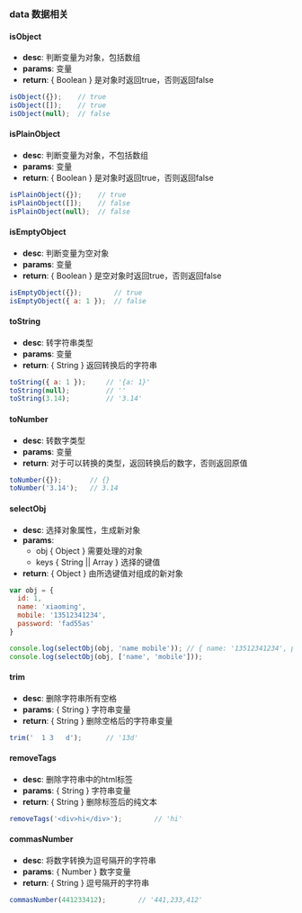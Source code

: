 ### data 数据相关

#### isObject
- **desc**: 判断变量为对象，包括数组
- **params**: 变量
- **return**: { Boolean } 是对象时返回true，否则返回false

```javascript
isObject({});    // true
isObject([]);    // true
isObject(null);  // false
````
#### isPlainObject
- **desc**: 判断变量为对象，不包括数组
- **params**: 变量
- **return**: { Boolean } 是对象时返回true，否则返回false

```javascript
isPlainObject({});    // true
isPlainObject([]);    // false
isPlainObject(null);  // false
````

#### isEmptyObject
- **desc**: 判断变量为空对象
- **params**: 变量
- **return**: { Boolean } 是空对象时返回true，否则返回false

```javascript
isEmptyObject({});        // true
isEmptyObject({ a: 1 });  // false
````

#### toString
- **desc**: 转字符串类型
- **params**: 变量
- **return**: { String } 返回转换后的字符串

```javascript
toString({ a: 1 });		// '{a: 1}'
toString(null);  		// ''
toString(3.14);  		// '3.14'
````

#### toNumber
- **desc**: 转数字类型
- **params**: 变量
- **return**: 对于可以转换的类型，返回转换后的数字，否则返回原值

```javascript
toNumber({});		// {}
toNumber('3.14');  	// 3.14
````

#### selectObj
- **desc**: 选择对象属性，生成新对象
- **params**: 
     - obj { Object } 需要处理的对象
     - keys { String || Array } 选择的键值
- **return**: { Object } 由所选键值对组成的新对象

```javascript
var obj = { 
  id: 1, 
  name: 'xiaoming', 
  mobile: '13512341234', 
  password: 'fad55as' 
}

console.log(selectObj(obj, 'name mobile')); // { name: '13512341234', password: 'fad55as' }
console.log(selectObj(obj, ['name', 'mobile']));
````

#### trim
- **desc**: 删除字符串所有空格
- **params**: { String } 字符串变量
- **return**: { String } 删除空格后的字符串变量

```javascript
trim('  1 3   d');		// '13d'
````

#### removeTags
- **desc**: 删除字符串中的html标签
- **params**: { String } 字符串变量
- **return**: { String } 删除标签后的纯文本

```javascript
removeTags('<div>hi</div>');		// 'hi'
````

#### commasNumber
- **desc**: 将数字转换为逗号隔开的字符串
- **params**: { Number } 数字变量
- **return**: { String } 逗号隔开的字符串

```javascript
commasNumber(441233412);		// '441,233,412'
````